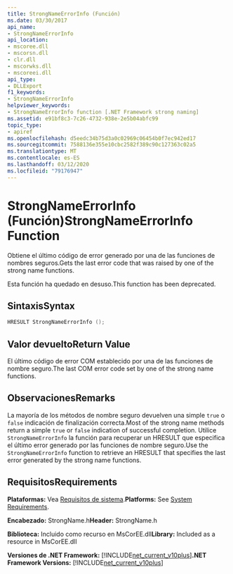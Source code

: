 ```yaml
---
title: StrongNameErrorInfo (Función)
ms.date: 03/30/2017
api_name:
- StrongNameErrorInfo
api_location:
- mscoree.dll
- mscorsn.dll
- clr.dll
- mscorwks.dll
- mscoreei.dll
api_type:
- DLLExport
f1_keywords:
- StrongNameErrorInfo
helpviewer_keywords:
- StrongNameErrorInfo function [.NET Framework strong naming]
ms.assetid: e91bf8c3-7c26-4732-938e-2e5b04abfc99
topic_type:
- apiref
ms.openlocfilehash: d5eedc34b75d3a0c02969c06454b0f7ec942ed17
ms.sourcegitcommit: 7588136e355e10cbc2582f389c90c127363c02a5
ms.translationtype: MT
ms.contentlocale: es-ES
ms.lasthandoff: 03/12/2020
ms.locfileid: "79176947"
---
```

# <a name="strongnameerrorinfo-function"></a><span data-ttu-id="414b5-102">StrongNameErrorInfo (Función)</span><span class="sxs-lookup"><span data-stu-id="414b5-102">StrongNameErrorInfo Function</span></span>
<span data-ttu-id="414b5-103">Obtiene el último código de error generado por una de las funciones de nombres seguros.</span><span class="sxs-lookup"><span data-stu-id="414b5-103">Gets the last error code that was raised by one of the strong name functions.</span></span>  
  
 <span data-ttu-id="414b5-104">Esta función ha quedado en desuso.</span><span class="sxs-lookup"><span data-stu-id="414b5-104">This function has been deprecated.</span></span>  
  
## <a name="syntax"></a><span data-ttu-id="414b5-105">Sintaxis</span><span class="sxs-lookup"><span data-stu-id="414b5-105">Syntax</span></span>  
  
```cpp  
HRESULT StrongNameErrorInfo ();
```  
  
## <a name="return-value"></a><span data-ttu-id="414b5-106">Valor devuelto</span><span class="sxs-lookup"><span data-stu-id="414b5-106">Return Value</span></span>  
 <span data-ttu-id="414b5-107">El último código de error COM establecido por una de las funciones de nombre seguro.</span><span class="sxs-lookup"><span data-stu-id="414b5-107">The last COM error code set by one of the strong name functions.</span></span>  
  
## <a name="remarks"></a><span data-ttu-id="414b5-108">Observaciones</span><span class="sxs-lookup"><span data-stu-id="414b5-108">Remarks</span></span>  
 <span data-ttu-id="414b5-109">La mayoría de los métodos de nombre seguro devuelven una simple `true` o `false` indicación de finalización correcta.</span><span class="sxs-lookup"><span data-stu-id="414b5-109">Most of the strong name methods return a simple `true` or `false` indication of successful completion.</span></span> <span data-ttu-id="414b5-110">Utilice `StrongNameErrorInfo` la función para recuperar un HRESULT que especifica el último error generado por las funciones de nombre seguro.</span><span class="sxs-lookup"><span data-stu-id="414b5-110">Use the `StrongNameErrorInfo` function to retrieve an HRESULT that specifies the last error generated by the strong name functions.</span></span>  
  
## <a name="requirements"></a><span data-ttu-id="414b5-111">Requisitos</span><span class="sxs-lookup"><span data-stu-id="414b5-111">Requirements</span></span>  
 <span data-ttu-id="414b5-112">**Plataformas:** Vea [Requisitos de sistema](../../get-started/system-requirements.md).</span><span class="sxs-lookup"><span data-stu-id="414b5-112">**Platforms:** See [System Requirements](../../get-started/system-requirements.md).</span></span>  
  
 <span data-ttu-id="414b5-113">**Encabezado:** StrongName.h</span><span class="sxs-lookup"><span data-stu-id="414b5-113">**Header:** StrongName.h</span></span>  
  
 <span data-ttu-id="414b5-114">**Biblioteca:** Incluido como recurso en MsCorEE.dll</span><span class="sxs-lookup"><span data-stu-id="414b5-114">**Library:** Included as a resource in MsCorEE.dll</span></span>  
  
 <span data-ttu-id="414b5-115">**Versiones de .NET Framework:** [!INCLUDE[net_current_v10plus](../../../../includes/net-current-v10plus-md.md)]</span><span class="sxs-lookup"><span data-stu-id="414b5-115">**.NET Framework Versions:** [!INCLUDE[net_current_v10plus](../../../../includes/net-current-v10plus-md.md)]</span></span>  
